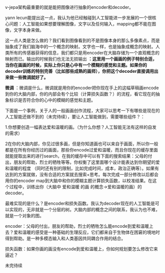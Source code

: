 v-jepa架构最重要的就是能把图像进行抽象的encoder和decoder。

yann lecun能提出这一点，我认为他已经触碰到人工智能进一步发展的一个很核心问题：人工智能如果想要理解图像，文字以及任何输入，mapping都不能在图像，文字本身来做。

这一点人类是怎么做的？我们看到图像看到的不是图像本身的那么多像素点，而是抽象成了我们脑海中的一个概念的映射。文字也一样，也是抽象成概念的映射。人类所有的传感器获得的信息，我们都只是用encoder在大脑存储为一个直观概念的映射而已。输出的时候我们也无法无损输出 **：这里用一个画画的例子特别合适，当你在画画的时候，实际上你只是心中有一个模糊的感觉和主题。如果你的decoder训练的特别完善（比如那些成熟的画师），你把这个decoder直接调用出来做一些微调就好了。**

 **微调** ：微调是什么，微调就是用你的encoder把你现在手上的这幅草稿画encode到你的大脑内部，你的内部会有个比较（计算损失函数？）的流程，看它现在的抽象标识是否符合你的心中的模糊的感觉和主题。

下面是一个事例，关于人的一般画画创作流程，大家可以思考一下有哪些是现在的人工智能还做不到的（未完待续），要让人工智能做到，需要哪些组件？：

1.你想要创造一幅表达爱和温暖的画。（为什么你想？人工智能无法有这样的自发的需求）

2在你的大脑内部，你见过很多画，但是你知道画也可以来自于画面，所以你一般都是在所有你经历过的画面，那些你encode过爱和温暖，而且你现在的缓存里面就能提取出来的进行search，在我的缓存中可以有下面的搜索结果：父母的付出，朋友的帮助，烈士的牺牲等等。你权衡了这里面哪个设计能表达到你期望的爱和温暖的程度 （同时还有别的限制，比如完成时间，成本，政治正确等）。如果有达到的方案就做，没有合适的方案就去搜索+思考。每次完成一部分修改以后都会用你的encoder map到大脑中和你的模糊主题计算损失函数，以校准结果。在这个过程中，训练出你（大脑中 爱和温暖 的画 的概念→爱和温暖的画）的decoder。

最难实现的是什么？是encoder和损失函数。我认为decoder现在的人工智能是可以实现的，无非就是一个分层的树。大脑内部的概念之间的联系，我认为也不难，就是一个对象的图。

encoder：父母的付出，朋友的帮助，烈士的牺牲怎么能encode到爱和温暖上去？爱和温暖的感受是一种基础的生理反应，它们都来自于生物体在困窘的境地时得到帮助。是一种多模态输入和人类基因共同耦合作用的结合。

损失函数：如果你画的画没有encode到爱和温暖上，你如何规划要怎么修改它来逼近？

未完待续
